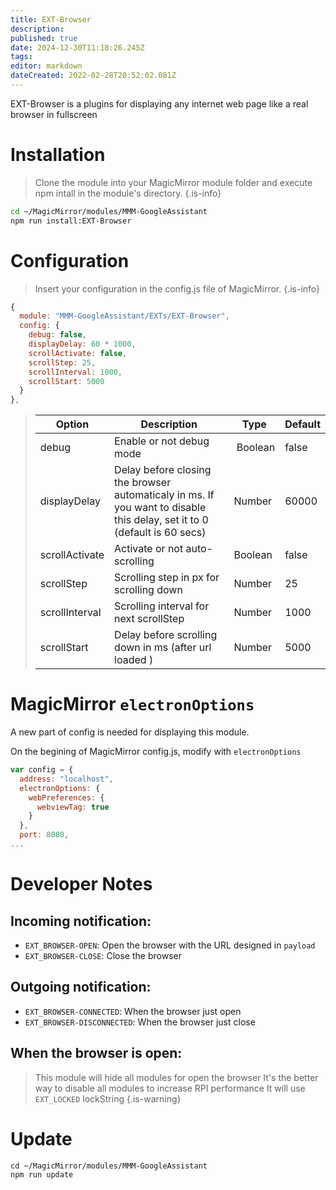 ```yaml
---
title: EXT-Browser
description: 
published: true
date: 2024-12-30T11:18:26.245Z
tags: 
editor: markdown
dateCreated: 2022-02-28T20:52:02.081Z
---
```


EXT-Browser is a plugins for displaying any internet web page like a real browser in fullscreen

# Installation

> Clone the module into your MagicMirror module folder and execute npm intall in the module's directory.
{.is-info}


```sh
cd ~/MagicMirror/modules/MMM-GoogleAssistant
npm run install:EXT-Browser
```

# Configuration

> Insert your configuration in the config.js file of MagicMirror.
{.is-info}

```js
{
  module: "MMM-GoogleAssistant/EXTs/EXT-Browser",
  config: {
    debug: false,
    displayDelay: 60 * 1000,
    scrollActivate: false,
    scrollStep: 25,
    scrollInterval: 1000,
    scrollStart: 5000
  }
},
```

> | Option  | Description | Type | Default |
> | ------- | --- | --- | --- |
> | debug | Enable or not debug mode | Boolean | false |
> | displayDelay| Delay before closing the browser automaticaly in ms. If you want to disable this delay, set it to 0 (default is 60 secs) | Number | 60000 |
> | scrollActivate | Activate or not auto-scrolling | Boolean | false |
> | scrollStep | Scrolling step in px for scrolling down| Number | 25 |
> | scrollInterval | Scrolling interval for next scrollStep | Number | 1000 |
> | scrollStart | Delay before scrolling down in ms (after url loaded ) | Number | 5000 |

# MagicMirror  `electronOptions`

A new part of config is needed for displaying this module.

On the begining of MagicMirror config.js, modify with `electronOptions`

```js
var config = {
  address: "localhost",
  electronOptions: {
    webPreferences: {
      webviewTag: true
    }
  },
  port: 8080,
...
```

# Developer Notes
## Incoming notification:
 * `EXT_BROWSER-OPEN`: Open the browser with the URL designed in `payload`
 * `EXT_BROWSER-CLOSE`: Close the browser

## Outgoing notification:
  * `EXT_BROWSER-CONNECTED`: When the browser just open
  * `EXT_BROWSER-DISCONNECTED`:  When the browser just close

## When the browser is open:
> This module will hide all modules for open the browser
> It's the better way to disable all modules to increase RPI performance
> It will use `EXT_LOCKED` lockString
{.is-warning}

# Update
```
cd ~/MagicMirror/modules/MMM-GoogleAssistant
npm run update
```